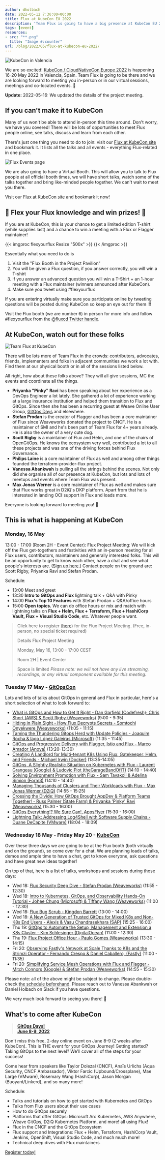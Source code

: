```yaml
---
author: dholbach
date: 2022-05-12 7:30:00+00:00
title: Flux at KubeCon EU 2022
description: 'Team Flux is going to have a big presence at KubeCon EU 2022. We very much look forward to meeting you in-person in Valencia and online. Find all the relevant information in here: who to meet there, all the relevant talks and events, prizes and more. The Flux community is coming together again!' 
tags: [event]
resources:
- src: "**.png"
  title: "Image #:counter"
url: /blog/2022/05/flux-at-kubecon-eu-2022/
---
```


![KubeCon in Valencia](kubecon-featured.png)

We are so excited! [KubeCon / CloudNativeCon Europe
2022](https://events.linuxfoundation.org/kubecon-cloudnativecon-europe/)
is happening 16-20 May 2022 in Valencia, Spain. Team Flux is going to be
there and we are looking forward to meeting you in-person or in our
virtual sessions, meetings and co-located events. 🎉

**Update:** 2022-05-16: We updated the details of the project meeting.

## If you can't make it to KubeCon

Many of us won't be able to attend in-person this time around. Don't
worry, we have you covered! There will be lots of opportunities to meet
Flux people online, see talks, discuss and learn from each other.

There's just one thing you need to do to join: visit our [Flux at
KubeCon site](https://bit.ly/flux_kubeconEU2022) and
bookmark it. It lists all the talks and all events - everything
Flux-related in one place.

![Flux Events page](flux-events.png)

We are also going to have a Virtual Booth. This will allow you to talk
to Flux people at all official booth times, we will have short talks,
watch some of the talks together and bring like-minded people together.
We can't wait to meet you there.

Visit our [Flux at KubeCon site](https://bit.ly/flux_kubeconEU2022)
and bookmark it now!

## 🎉 Flex your Flux knowledge and win prizes! 🎉

If you are at KubeCon, this is your chance to get a limited edition
T-shirt (while supplies last) and a chance to win a meeting with a Flux
or Flagger maintainer!

{{< imgproc flexyourflux Resize "500x" >}}
{{< /imgproc >}}

Essentially what you need to do is

1. Visit the \"Flux Booth in the Project Pavilion\"
1. You will be given a Flux question, if you answer correctly, you will
   win a T-shirt
1. If you answer an advanced question you will win a T-Shirt + an 1-hour
   meeting with a Flux maintainer (winners announced after KubeCon).
1. Make sure you tweet using \#flexyourflux

If you are entering virtually make sure you participate online by
tweeting questions will be posted during KubeCon so keep an eye out for
them !!!

Visit the Flux booth (we are number 6) in person for more info and
follow #flexyourflux from the [@fluxcd Twitter
handle](https://twitter.com/fluxcd).

## At KubeCon, watch out for these folks

![Team Flux at KubeCon](team-flux-at-kubecon.png)

There will be lots more of Team Flux in the crowds: contributors,
advocates, friends, implementers and folks in adjacent communities we
work a lot with. Find them at our physical booth or in all of the
sessions listed below.

All right, how about these folks above? They will all give sessions, MC
the events and coordinate all the things.

- **Priyanka "Pinky" Ravi** has been speaking about her experience as
   a DevOps Engineer a lot lately. She gathered a lot of experience
   working at a large insurance institution and helped them
   transition to Flux and GitOps. Since then she has been a recurring
   guest at Weave Online User Group, [GitOps
   Days](https://www.gitopsdays.com/) and elsewhere.
- **Stefan Prodan** is the creator of Flagger and has been a core
   maintainer of Flux since Weaveworks donated the project to CNCF.
   He is a maintainer of SMI and he\'s been part of Team Flux for 4+
   years already. He is also the owner of a very cute dog.
- **Scott Rigby** is a maintainer of Flux and Helm, and one of the
   chairs of OpenGitOps. He knows the ecosystem very well,
   contributed a lot to all these projects and was one of the driving
   forces behind Flux Governance.
- **Philips Laine** is a core maintainer of Flux as well and among
   other things founded the terraform-provider-flux project.
- **Vanessa Abankwah** is pulling all the strings behind the scenes.
   Not only did she organise all of our presence at KubeCon, but lots
   and lots of meetups and events where Team Flux was present.
- **Max Jonas Werner** is a core maintainer of Flux as well and makes
   sure that Flux works great in D2iQ's DKP platform. Apart from that
   he is interested in landing OCI support in Flux and loads more.

Everyone is looking forward to meeting you! 💖

## This is what is happening at KubeCon

### Monday, 16 May

13:00 - 17:00 (Room 2H - Event Center): Flux Project Meeting: We will
kick off the Flux get-togethers and festivities with an in-person
meeting for all Flux users, contributors, maintainers and generally
interested folks. This will be an opportunity to get to know each other,
have a chat and see what people's interests are. ([Sign up
here](https://linuxfoundation.surveymonkey.com/r/WYGBGPZ).)
Contact people on the ground are: Scott Rigby, Priyanka Ravi and Stefan
Prodan.

Schedule:

- 13:00 Meet and greet
- 13:30 **Intro to GitOps and Flux** lightning talk + Q&A with Pinky
- 14:00 **Flux's Top 10 Features** with Stefan Prodan + Q&A/office hours
- 15:00 **Open topics.** We can do office hours or mix and match with lightning talks on **Flux + Helm, Flux + Terraform, Flux + HashiCorp Vault, Flux + Visual Studio Code**, etc. Whatever people want.

> Click here to register
> ([here](https://linuxfoundation.surveymonkey.com/r/WYGBGPZ))
> for the Flux Project Meeting.
> (Free, in-person, no special ticket required)
>
> Details Flux Project Meeting
>
> Monday, May 16, 13:00 - 17:00 CEST
>
> Room 2H \| Event Center
>
> Space is limited *Please note: we will not have any live streaming,
> recordings, or any virtual component available for this meeting.*

### Tuesday 17 May - [GitOpsCon](https://events.linuxfoundation.org/gitopscon-europe/program/schedule/)

Lots and lots of talks about GitOps in general and Flux in particular,
here's a short selection of what to look forward to:

- [What is GitOps and How to Get It Right - Dan Garfield (Codefresh);
   Chris Short (AWS) & Scott Rigby
   (Weaveworks)](https://sched.co/zrpk) (9:00 - 9:35)
- [Hiding in Plain Sight - How Flux Decrypts Secrets - Somtochi
   Onyekwere (Weaveworks)](https://sched.co/zrq5)
   (11:05 - 11:15)
- [Taming the Thundering Gitops Herd with Update Policies - Joaquim
   Rocha & Iago López Galeiras
   (Microsoft)](https://sched.co/zrqK) (11:35 - 11:45)
- [GitOps and Progressive Delivery with Flagger, Istio and Flux -
   Marco Amador (Anova)](https://sched.co/zrqW)
   (13:20-13:30)
- [Creating A Landlord for Multi-tenant K8s Using Flux, Gatekeeper,
   Helm, and Friends - Michael Irwin
   (Docker)](https://sched.co/zrqf) (13:35-14:05)
- [GitOps, A Slightly Realistic Situation on Kubernetes with Flux -
   Laurent Grangeau (Google) & Ludovic Piot
   (theGarageBandOfIT)](https://sched.co/zrqi) (14:10 -
   14:40)
- [Solving Environment Promotion with Flux - Sam Tavakoli & Adelina
   Simion (Form3)](https://sched.co/zrql) (14:10 -
   14:40)
- [Managing Thousands of Clusters and Their Workloads with Flux - Max
   Jonas Werner (D2iQ)](https://sched.co/zrqu) (14:55 -
   15:25)
- [Crossing the Divide: How GitOps Brought AppDev & Platform Teams
   Together! - Russ Palmer (State Farm) & Priyanka 'Pinky' Ravi
   (Weaveworks)](https://sched.co/zrqx) (15.30 - 16:00)
- [GitOps Everything!? We Sure Can!,
   AppsFlyer](https://sched.co/zrr0) (15:30 - 16:00)
- [Lightning Talk: Addressing Log4Shell with Software Supply Chains -
   Duane DeCapite (VMware)](https://sched.co/ytwg)
   (18:04 - 18:09)

### Wednesday 18 May - Friday May 20 - [KubeCon](https://kccnceu2022.sched.com/?iframe=no)

Over these three days we are going to be at the Flux booth (both
virtually and on the ground), so come over for a chat. We are planning
loads of talks, demos and ample time to have a chat, get to know
everyone, ask questions and have great new ideas together!

On top of that, here is a list of talks, workshops and sessions during
those days:

- Wed 18: [Flux Security Deep Dive - Stefan Prodan
   (Weaveworks)](https://sched.co/ytlV) (11:55 - 12:30)
- Wed 18: [Intro to Kubernetes, GitOps, and Observability Hands-On
   Tutorial - Johee Chung (Microsoft) & Tiffany Wang
   (Weaveworks)](https://sched.co/ytkj) (11:00 - 12:30)
- Wed 18: [Flux Bug Scrub - Kingdon
   Barrett](https://weaveworks.zoom.us/j/85821738864?pwd=cjk4QjRabEpUVlRlcFBqMm9UZ2xNZz09)
   (13:00 - 14:00)
- Wed 18: [A New Generation of Trusted GitOps for Mixed K8s and
   Non-K8s End Users - Alexis & Vasu Chandrasekhara
   (SAP)](https://sched.co/ytmW) (15:25 - 16:00)
- Thu 19: [GitOps to Automate the Setup, Management and Extension a
   K8s Cluster - Kim Schlesinger
   (DigitalOcean)](https://sched.co/yto4) (11:00 -
   12:30)
- Thu 19: [Flux Project Office Hour - Paulo Gomes
   (Weaveworks)](https://kccnceu2022.sched.com/event/10Bwn/virtual-project-office-hours-flux)
   (13:30 - 14:15)
- Fri 20: [Observing Fastly's Network at Scale Thanks to K8s and the
   Strimzi Operator - Fernando Crespo & Daniel Caballero,
   (Fastly)](https://sched.co/ytrM) (11:00 - 11:35)
- Fri 20: [Simplifying Service Mesh Operations with Flux and
   Flagger - Mitch Connors (Google) & Stefan Prodan
   (Weaveworks)](https://kccnceu2022.sched.com/#)
   (14:55 - 15:30)

Please note: all of the above might be subject to change. Please
double-check [the schedule
beforehand](https://bit.ly/flux_kubeconEU2022). Please
reach out to Vanessa Abankwah or Daniel Holbach on Slack if you have
questions.

We very much look forward to seeing you there! 💖

## What's to come after KubeCon

> **[GitOps Days!](https://www.gitopsdays.com)**  
> **[June 8-9, 2022](https://www.gitopsdays.com)**

Don't miss this free, 2-day online event on June 8-9 (2 weeks after KubeCon). This is THE event for your GitOps Journey! Getting started? Taking GitOps to the next level? We'll cover all of the steps for your success!

Come hear from speakers like Taylor Dolezal (CNCF), Anaïs Urlichs (Aqua Security, CNCF Ambassador), Viktor Farcic (Upbound/Crossplane), Mae Large (VMware), Rosemary Wang (HashiCorp), Jason Morgan (Buoyant/Linkerd), and so many more!

Schedule:

- Talks and tutorials on how to get started with Kubernetes and GitOps
- Talks from Flux users about their use cases
- How to do GitOps securely
- Platforms that offer GitOps: Microsoft Arc Kubernetes, AWS Anywhere, Weave GitOps, D2iQ Kubernetes Platform, and more! all using Flux!
- Flux in the CNCF and the GitOps Ecosystem
- Flux support and Integrations: Flux + Helm, Terraform, HashiCorp Vault, Jenkins, OpenShift, Visual Studio Code, and much much more!
- Technical deep dives with Flux maintainers

[Register today!](https://www.gitopsdays.com)
